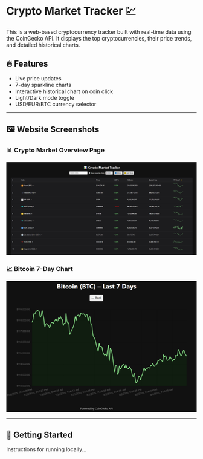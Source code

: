 # Crypto Market Tracker 💹

This is a web-based cryptocurrency tracker built with real-time data using the CoinGecko API. It displays the top cryptocurrencies, their price trends, and detailed historical charts.

## 🔥 Features

- Live price updates
- 7-day sparkline charts
- Interactive historical chart on coin click
- Light/Dark mode toggle
- USD/EUR/BTC currency selector

---

## 🖼️ Website Screenshots

### 📊 Crypto Market Overview Page
![Crypto Tracker](https://github.com/KevTheWebDev/Crypto-Price-Tracker/blob/main/screenshots/crypto_market_tracker.png)

### 📈 Bitcoin 7-Day Chart
![Bitcoin Chart](https://github.com/KevTheWebDev/Crypto-Price-Tracker/blob/main/screenshots/bitcoin_chart.png)

---

## 🚀 Getting Started

Instructions for running locally...
